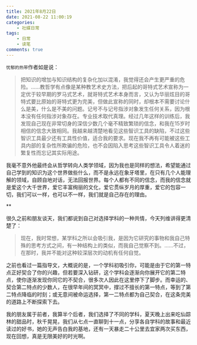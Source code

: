 ```yaml
---
title: 2021年8月22日
date: 2021-08-22 11:00:19
categories: 
    - 社媒日常
tags: 
    - 日常
    - 读笔
comments: true
---
```



`忧郁的热带`作者如是说：

>把知识的增加与知识结构的复杂化加以混淆，我觉得还会产生更严重的危险。……教哲学有点像是某种教艺术史方法，把后起的哥特式艺术宣称为一定优于较早期的罗马式艺术，就哥特式艺术本身而言，又认为华丽炫目的哥特式要比原始的哥特式更为完美，但做此宣称的同时，却根本不需要讨论什么是美，什么是不美的问题。记号不与记号指涉对象发生任何关系，因为根本没有任何指涉对象存在。专业技术取代真理。经过几年这样的训练后，我发现自己现在非常切身的深信少数几个毫不精致繁琐的信念，和我在15岁时相信的信念大致相同。我越来越清楚地看见这些智识工具的缺陷，不过这些智识工具最少还有工具性价值，适合我的要求。现在我不再有可能被这些工具内部的复杂性所欺骗的危险，也不会因陷入思考这些智识工具令人着迷的繁复性而忘记其实际用途。

我毫不意外他最终会从哲学转向人类学领域，因为我也是同样的想法，希望能通过自己学到的知识为这个世界做些什么，而不是永远在象牙塔里，在只有几个人能理解的领域，自顾自地对话，无法回报世界。每个人都有不同的信念，而我的信念就是爱这个大千世界，爱它丰富绚丽的文化，爱它贯纵岁月的厚重，爱它的包容一切，我们可以一样，也可以不一样，我们就是自己存在的理由。

**

很久之前和朋友谈天，我们都说到自己对选择学科的一种共情，今天列维讲得更清楚了：

>现在，我时常想，某学科之所以会吸引我，是因为它研究的事物和我自己特殊的思考方式之间，有一种结构上的类似，而我自己觉察不到。……不过，在那时，我并不能对这种较深层次的动机有任何自觉。

之前也看过一篇指导文，大概说的是，一个学科初吸引你，可能是由于它的第一特点正好契合了你的兴趣，但若要深入钻研，这个学科会逐渐向你展开它的第二特点，使你逐渐发现你同它的不契合，很多次人因此在这里停下了脚步。而幸运的、契合第二特点的少数人，在很早年间的冥冥中，撑过不擅长的第一特点，等到了第二特点降临的时刻；或无意间被命运选择，第一二特点都为自己契合，在这条完美的道路上不断探索下去。

我的朋友属于前者，我算半个后者，我们选择了不同的学科，夏天晚上出来吃仙踪林的甜品时，秋千晃晃，我们从七点一直聊到十一点，分享各自学科的故事和最近读过的好书，她的无声告白我的基地，还有一天暴走二十公里去宜家两次买东西，现在回想，真是无限美好的时光啊。
